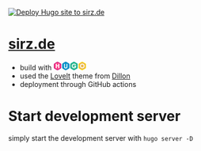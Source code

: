 [![Deploy Hugo site to sirz.de](https://github.com/enterprisebug/sirz.de/actions/workflows/main.yml/badge.svg?branch=main)](https://github.com/enterprisebug/sirz.de/actions/workflows/main.yml)

# [sirz.de](https://sirz.de)
- build with <a href="https://gohugo.io/"><img src="https://raw.githubusercontent.com/gohugoio/gohugoioTheme/master/static/images/hugo-logo-wide.svg?sanitize=true" alt="Hugo" width="65"></a>
- used the [LoveIt](https://github.com/dillonzq/LoveIt) theme from [Dillon](https://github.com/dillonzq)
- deployment through GitHub actions

# Start development server
simply start the development server with `hugo server -D`